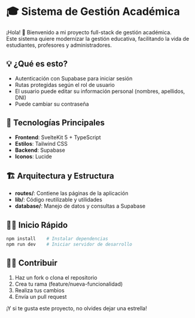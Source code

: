 # 🎓 Sistema de Gestión Académica

¡Hola! 👋 Bienvenido a mi proyecto full-stack de gestión académica.  
Este sistema quiere modernizar la gestión educativa, facilitando la vida de estudiantes, profesores y administradores.

## 💡 ¿Qué es esto?

- Autenticación con Supabase para iniciar sesión
- Rutas protegidas según el rol de usuario
- El usuario puede editar su información personal (nombres, apellidos, DNI)
- Puede cambiar su contraseña

## 🚀 Tecnologías Principales

- **Frontend**: SvelteKit 5 + TypeScript
- **Estilos**: Tailwind CSS
- **Backend**: Supabase
- **Iconos**: Lucide

## 🏗️ Arquitectura y Estructura

- **routes/**: Contiene las páginas de la aplicación
- **lib/**: Código reutilizable y utilidades
- **database/**: Manejo de datos y consultas a Supabase

## 🏃‍♂️ Inicio Rápido

```bash
npm install    # Instalar dependencias
npm run dev    # Iniciar servidor de desarrollo
```

## 👨‍💻 Contribuir

1. Haz un fork o clona el repositorio
2. Crea tu rama (feature/nueva-funcionalidad)
3. Realiza tus cambios
4. Envía un pull request

¡Y si te gusta este proyecto, no olvides dejar una estrella!
